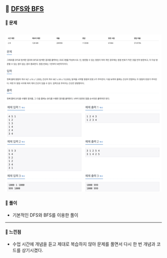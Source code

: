 ## 📖 [DFS와 BFS](https://www.acmicpc.net/problem/1260)
#### 📍 문제
![img](./assets/1260_DFS와BFS_1.png)
![img](./assets/1260_DFS와BFS_2.png)
---
#### 📍 풀이
- 기본적인 DFS와 BFS를 이용한 풀이
---
#### 📍 느낀점
- 수업 시간에 개념을 듣고 제대로 복습하지 않아 문제를 풀면서 다시 한 번 개념과 코드를 상기시켰다. 